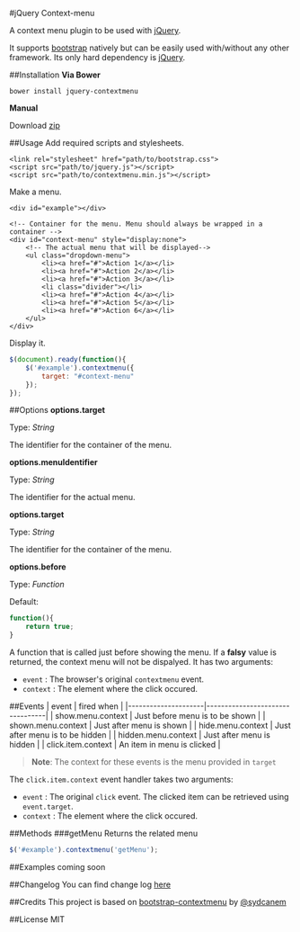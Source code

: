 #jQuery Context-menu

A context menu plugin to be used with [jQuery](http://jquery.com).

It supports [bootstrap](http://getbootstrap.com) natively but can be easily used with/without any other framework. Its only hard dependency is [jQuery](http://jquery.com). 

##Installation
**Via Bower**
```
bower install jquery-contextmenu
```
**Manual**

Download [zip](https://github.com/vkbansal/jquery-contextmenu/archive/master.zip)

##Usage
Add required scripts and stylesheets. 
```markup
<link rel="stylesheet" href="path/to/bootstrap.css">
<script src="path/to/jquery.js"></script>
<script src="path/to/contextmenu.min.js"></script>
```
Make a menu.
```markup
<div id="example"></div>

<!-- Container for the menu. Menu should always be wrapped in a container -->
<div id="context-menu" style="display:none">
    <!-- The actual menu that will be displayed-->
    <ul class="dropdown-menu">
        <li><a href="#">Action 1</a></li>
        <li><a href="#">Action 2</a></li>
        <li><a href="#">Action 3</a></li>
        <li class="divider"></li>
        <li><a href="#">Action 4</a></li>
        <li><a href="#">Action 5</a></li>
        <li><a href="#">Action 6</a></li>
    </ul>
</div>
```
Display it.
```js
$(document).ready(function(){
    $('#example').contextmenu({
        target: "#context-menu"
    });
});
```

##Options
**options.target**

Type: *String*

The identifier for the container of the menu.


**options.menuIdentifier**

Type: *String*

The identifier for the actual menu.

**options.target**

Type: *String*

The identifier for the container of the menu.


**options.before**

Type: *Function*

Default:
```js
function(){
    return true;
}
```
A function that is called just before showing the menu. If a **falsy** value is returned, the context menu will not be dispalyed. It has two arguments:
- `event` : The browser's original `contextmenu` event.
- `context` : The element where the click occured.

##Events
| event               | fired when                      |
|---------------------|---------------------------------|
| show.menu.context   | Just before menu is to be shown |
| shown.menu.context  | Just after menu is shown        |
| hide.menu.context   | Just after menu is to be hidden |
| hidden.menu.context | Just after menu is hidden       |
| click.item.context  | An item in menu is clicked      |

> **Note**: The context for these events is the menu provided in `target`

The `click.item.context` event handler takes two arguments:
- `event` : The original `click` event. The clicked item can be retrieved using `event.target`.
- `context` : The element where the click occured.

##Methods
###getMenu
Returns the related menu
```js
$('#example').contextmenu('getMenu');
```

##Examples
coming soon

##Changelog
You can find change log [here](CHANGELOG.md)

##Credits
This project is based on [bootstrap-contextmenu](https://github.com/sydcanem/bootstrap-contextmenu) by [@sydcanem](https://github.com/sydcanem/)

##License
MIT
